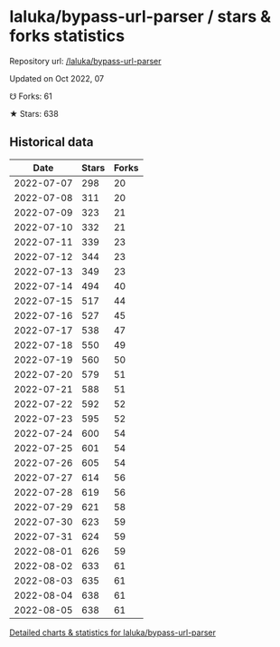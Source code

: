 # laluka/bypass-url-parser / stars & forks statistics

Repository url: [/laluka/bypass-url-parser](https://github.com/laluka/bypass-url-parser)

Updated on Oct 2022, 07

☋ Forks: 61

★ Stars: 638

## Historical data
| Date | Stars | Forks |
|------|-------|-------|
| 2022-07-07 | 298 | 20 | 
| 2022-07-08 | 311 | 20 | 
| 2022-07-09 | 323 | 21 | 
| 2022-07-10 | 332 | 21 | 
| 2022-07-11 | 339 | 23 | 
| 2022-07-12 | 344 | 23 | 
| 2022-07-13 | 349 | 23 | 
| 2022-07-14 | 494 | 40 | 
| 2022-07-15 | 517 | 44 | 
| 2022-07-16 | 527 | 45 | 
| 2022-07-17 | 538 | 47 | 
| 2022-07-18 | 550 | 49 | 
| 2022-07-19 | 560 | 50 | 
| 2022-07-20 | 579 | 51 | 
| 2022-07-21 | 588 | 51 | 
| 2022-07-22 | 592 | 52 | 
| 2022-07-23 | 595 | 52 | 
| 2022-07-24 | 600 | 54 | 
| 2022-07-25 | 601 | 54 | 
| 2022-07-26 | 605 | 54 | 
| 2022-07-27 | 614 | 56 | 
| 2022-07-28 | 619 | 56 | 
| 2022-07-29 | 621 | 58 | 
| 2022-07-30 | 623 | 59 | 
| 2022-07-31 | 624 | 59 | 
| 2022-08-01 | 626 | 59 | 
| 2022-08-02 | 633 | 61 | 
| 2022-08-03 | 635 | 61 | 
| 2022-08-04 | 638 | 61 | 
| 2022-08-05 | 638 | 61 | 


[Detailed charts & statistics for laluka/bypass-url-parser](https://reviewgithub.com/rep/laluka/bypass-url-parser)
